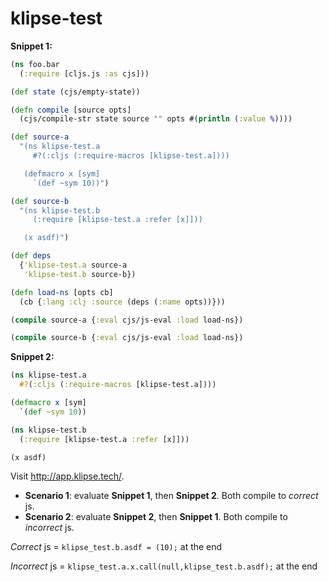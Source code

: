 # klipse-test

**Snippet 1:**

```clojure
(ns foo.bar
  (:require [cljs.js :as cjs]))

(def state (cjs/empty-state))

(defn compile [source opts]
  (cjs/compile-str state source "" opts #(println (:value %))))

(def source-a
  "(ns klipse-test.a
     #?(:cljs (:require-macros [klipse-test.a])))

   (defmacro x [sym]
     `(def ~sym 10))")

(def source-b
  "(ns klipse-test.b
     (:require [klipse-test.a :refer [x]]))

   (x asdf)")

(def deps
  {'klipse-test.a source-a
   'klipse-test.b source-b})

(defn load-ns [opts cb]
  (cb {:lang :clj :source (deps (:name opts))}))

(compile source-a {:eval cjs/js-eval :load load-ns})

(compile source-b {:eval cjs/js-eval :load load-ns})
```

**Snippet 2:**

```clojure
(ns klipse-test.a
  #?(:cljs (:require-macros [klipse-test.a])))

(defmacro x [sym]
  `(def ~sym 10))

(ns klipse-test.b
  (:require [klipse-test.a :refer [x]]))

(x asdf)
```

Visit http://app.klipse.tech/.

- **Scenario 1**: evaluate **Snippet 1**, then **Snippet 2**. Both compile to _correct_ js.
- **Scenario 2**: evaluate **Snippet 2**, then **Snippet 1**. Both compile to _incorrect_ js.

_Correct_ js   = `klipse_test.b.asdf = (10);` at the end

_Incorrect_ js = `klipse_test.a.x.call(null,klipse_test.b.asdf);` at the end
